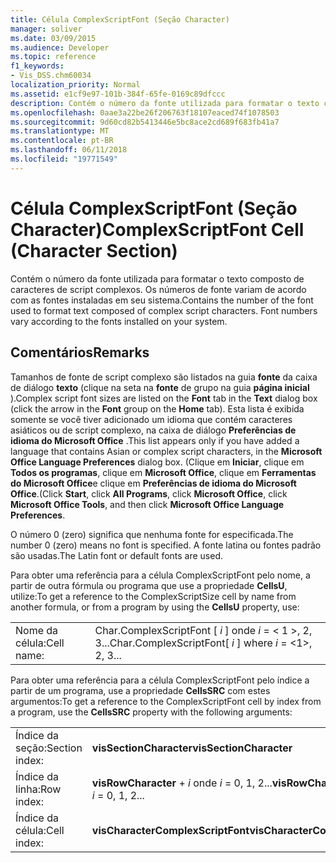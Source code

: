 ```yaml
---
title: Célula ComplexScriptFont (Seção Character)
manager: soliver
ms.date: 03/09/2015
ms.audience: Developer
ms.topic: reference
f1_keywords:
- Vis_DSS.chm60034
localization_priority: Normal
ms.assetid: e1cf9e97-101b-384f-65fe-0169c89dfccc
description: Contém o número da fonte utilizada para formatar o texto composto de caracteres de script complexos. Os números de fonte variam de acordo com as fontes instaladas em seu sistema.
ms.openlocfilehash: 0aae3a22be26f206763f18107eaced74f1078503
ms.sourcegitcommit: 9d60cd82b5413446e5bc8ace2cd689f683fb41a7
ms.translationtype: MT
ms.contentlocale: pt-BR
ms.lasthandoff: 06/11/2018
ms.locfileid: "19771549"
---
```

# <a name="complexscriptfont-cell-character-section"></a><span data-ttu-id="e3544-104">Célula ComplexScriptFont (Seção Character)</span><span class="sxs-lookup"><span data-stu-id="e3544-104">ComplexScriptFont Cell (Character Section)</span></span>

<span data-ttu-id="e3544-p102">Contém o número da fonte utilizada para formatar o texto composto de caracteres de script complexos. Os números de fonte variam de acordo com as fontes instaladas em seu sistema.</span><span class="sxs-lookup"><span data-stu-id="e3544-p102">Contains the number of the font used to format text composed of complex script characters. Font numbers vary according to the fonts installed on your system.</span></span> 
  
## <a name="remarks"></a><span data-ttu-id="e3544-107">Comentários</span><span class="sxs-lookup"><span data-stu-id="e3544-107">Remarks</span></span>

<span data-ttu-id="e3544-108">Tamanhos de fonte de script complexo são listados na guia **fonte** da caixa de diálogo **texto** (clique na seta na **fonte** de grupo na guia **página inicial** ).</span><span class="sxs-lookup"><span data-stu-id="e3544-108">Complex script font sizes are listed on the **Font** tab in the **Text** dialog box (click the arrow in the **Font** group on the **Home** tab).</span></span> <span data-ttu-id="e3544-109">Esta lista é exibida somente se você tiver adicionado um idioma que contém caracteres asiáticos ou de script complexo, na caixa de diálogo **Preferências de idioma do Microsoft Office** .</span><span class="sxs-lookup"><span data-stu-id="e3544-109">This list appears only if you have added a language that contains Asian or complex script characters, in the **Microsoft Office Language Preferences** dialog box.</span></span> <span data-ttu-id="e3544-110">(Clique em **Iniciar**, clique em **Todos os programas**, clique em **Microsoft Office**, clique em **Ferramentas do Microsoft Office**e clique em **Preferências de idioma do Microsoft Office**.</span><span class="sxs-lookup"><span data-stu-id="e3544-110">(Click **Start**, click **All Programs**, click **Microsoft Office**, click **Microsoft Office Tools**, and then click **Microsoft Office Language Preferences**.</span></span>
  
<span data-ttu-id="e3544-111">O número 0 (zero) significa que nenhuma fonte for especificada.</span><span class="sxs-lookup"><span data-stu-id="e3544-111">The number 0 (zero) means no font is specified.</span></span> <span data-ttu-id="e3544-112">A fonte latina ou fontes padrão são usadas.</span><span class="sxs-lookup"><span data-stu-id="e3544-112">The Latin font or default fonts are used.</span></span>
  
<span data-ttu-id="e3544-113">Para obter uma referência para a célula ComplexScriptFont pelo nome, a partir de outra fórmula ou programa que use a propriedade **CellsU**, utilize:</span><span class="sxs-lookup"><span data-stu-id="e3544-113">To get a reference to the ComplexScriptSize cell by name from another formula, or from a program by using the **CellsU** property, use:</span></span> 
  
|||
|:-----|:-----|
|<span data-ttu-id="e3544-114">Nome da célula:</span><span class="sxs-lookup"><span data-stu-id="e3544-114">Cell name:</span></span>  <br/> |<span data-ttu-id="e3544-115">Char.ComplexScriptFont [ *i* ] onde *i* = < 1 >, 2, 3...</span><span class="sxs-lookup"><span data-stu-id="e3544-115">Char.ComplexScriptFont[ *i*  ]           where  *i*  = <1>, 2, 3...</span></span>  <br/> |
   
<span data-ttu-id="e3544-116">Para obter uma referência para a célula ComplexScriptFont pelo índice a partir de um programa, use a propriedade **CellsSRC** com estes argumentos:</span><span class="sxs-lookup"><span data-stu-id="e3544-116">To get a reference to the ComplexScriptFont cell by index from a program, use the **CellsSRC** property with the following arguments:</span></span> 
  
|||
|:-----|:-----|
|<span data-ttu-id="e3544-117">Índice da seção:</span><span class="sxs-lookup"><span data-stu-id="e3544-117">Section index:</span></span>  <br/> |<span data-ttu-id="e3544-118">**visSectionCharacter**</span><span class="sxs-lookup"><span data-stu-id="e3544-118">**visSectionCharacter**</span></span> <br/> |
|<span data-ttu-id="e3544-119">Índice da linha:</span><span class="sxs-lookup"><span data-stu-id="e3544-119">Row index:</span></span>  <br/> |<span data-ttu-id="e3544-120">**visRowCharacter** +  *i* onde *i* = 0, 1, 2...</span><span class="sxs-lookup"><span data-stu-id="e3544-120">**visRowCharacter** +  *i*           where  *i*  = 0, 1, 2...</span></span>  <br/> |
|<span data-ttu-id="e3544-121">Índice da célula:</span><span class="sxs-lookup"><span data-stu-id="e3544-121">Cell index:</span></span>  <br/> |<span data-ttu-id="e3544-122">**visCharacterComplexScriptFont**</span><span class="sxs-lookup"><span data-stu-id="e3544-122">**visCharacterComplexScriptFont**</span></span> <br/> |
   

